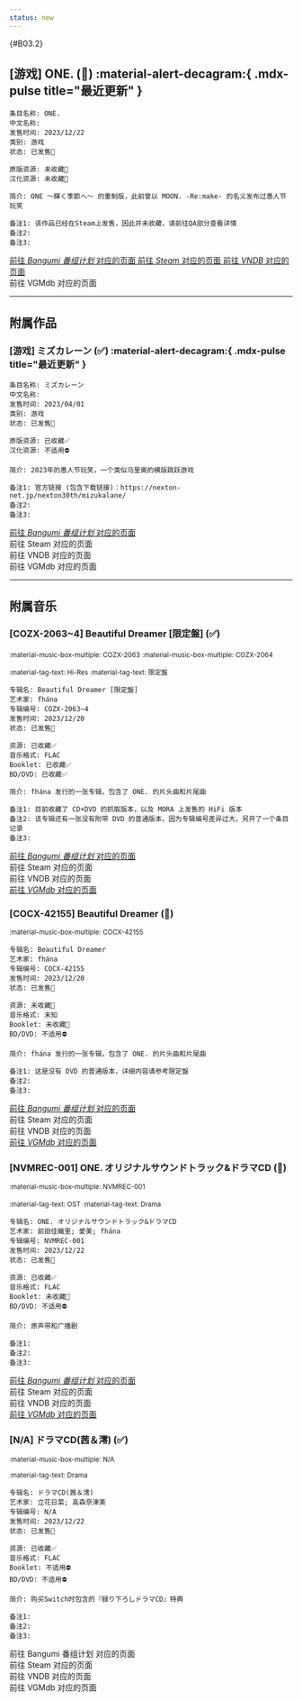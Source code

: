 ```yaml
---
status: new
---
```


[//]: # (Metadata End)

[](){#B03.2}

[//]: # (TXT End)

## \[游戏] ONE. (🔘) :material-alert-decagram:{ .mdx-pulse title="最近更新" }

```
条目名称: ONE.
中文名称: 
发售时间: 2023/12/22
类别: 游戏
状态: 已发售🎉

原版资源: 未收藏🔘
汉化资源: 未收藏🔘

简介: ONE ～輝く季節へ～ 的重制版，此前曾以 MOON. -Re:make- 的名义发布过愚人节玩笑

备注1: 该作品已经在Steam上发售，因此并未收藏，请前往QA部分查看详情
备注2: 
备注3: 
```

<div class="result">
    <div class="grid">
        <a href="https://bgm.tv/subject/375773" class="card" target=”_blank”>
            前往 <i class="bangumi">Bangumi 番组计划</i> 对应的页面
        </a>
        <a href="https://store.steampowered.com/app/2432100" class="card" target=”_blank”>
            前往 <i class="steam">Steam</i> 对应的页面
        </a>
        <a href="https://vndb.org/v37118" class="card" target=”_blank”>
            前往 <i class="vndb">VNDB</i> 对应的页面
        </a>
        <div class="card disable">
            前往 VGMdb 对应的页面
        </div>
    </div>
</div>

---

## 附属作品

### \[游戏] ミズカレーン (✅) :material-alert-decagram:{ .mdx-pulse title="最近更新" }

```
条目名称: ミズカレーン
中文名称: 
发售时间: 2023/04/01
类别: 游戏
状态: 已发售🎉

原版资源: 已收藏✅
汉化资源: 不适用⛔

简介: 2023年的愚人节玩笑，一个类似马里奥的横版跳跃游戏

备注1: 官方链接 (包含下载链接)：https://nexton-net.jp/nexton30th/mizukalane/
备注2: 
备注3: 
```

<div class="result">
    <div class="grid">
        <a href="https://bgm.tv/subject/427311" class="card" target=”_blank”>
            前往 <i class="bangumi">Bangumi 番组计划</i> 对应的页面
        </a>
        <div class="card disable">
            前往 Steam 对应的页面
        </div>
        <div class="card disable">
            前往 VNDB 对应的页面
        </div>
        <div class="card disable">
            前往 VGMdb 对应的页面
        </div>
    </div>
</div>

---

## 附属音乐

### \[COZX-2063~4] Beautiful Dreamer [限定盤] (✅)

<small>:material-music-box-multiple: COZX-2063</small>
<small>:material-music-box-multiple: COZX-2064</small>

<small>:material-tag-text: Hi-Res</small>
<small>:material-tag-text: 限定盤</small>

```
专辑名: Beautiful Dreamer [限定盤]
艺术家: fhána
专辑编号: COZX-2063~4
发售时间: 2023/12/20
状态: 已发售🎉

资源: 已收藏✅
音乐格式: FLAC
Booklet: 已收藏✅
BD/DVD: 已收藏✅

简介: fhána 发行的一张专辑，包含了 ONE. 的片头曲和片尾曲

备注1: 目前收藏了 CD+DVD 的抓取版本，以及 MORA 上发售的 HiFi 版本
备注2: 该专辑还有一张没有附带 DVD 的普通版本，因为专辑编号差异过大，另开了一个条目记录
备注3: 
```

<div class="result">
    <div class="grid">
        <a href="https://bgm.tv/subject/459077" class="card" target=”_blank”>
            前往 <i class="bangumi">Bangumi 番组计划</i> 对应的页面
        </a>
        <div class="card disable">
            前往 Steam 对应的页面
        </div>
        <div class="card disable">
            前往 VNDB 对应的页面
        </div>
        <a href="https://vgmdb.net/album/133166" class="card" target=”_blank”>
            前往 <i class="vgmdb">VGMdb</i> 对应的页面
        </a>
    </div>
</div>

### \[COCX-42155] Beautiful Dreamer (🔘)

<small>:material-music-box-multiple: COCX-42155</small>

```
专辑名: Beautiful Dreamer
艺术家: fhána
专辑编号: COCX-42155
发售时间: 2023/12/20
状态: 已发售🎉

资源: 未收藏🔘
音乐格式: 未知
Booklet: 未收藏🔘
BD/DVD: 不适用⛔

简介: fhána 发行的一张专辑，包含了 ONE. 的片头曲和片尾曲

备注1: 这是没有 DVD 的普通版本，详细内容请参考限定盤
备注2: 
备注3: 
```

<div class="result">
    <div class="grid">
        <a href="https://bgm.tv/subject/459077" class="card" target=”_blank”>
            前往 <i class="bangumi">Bangumi 番组计划</i> 对应的页面
        </a>
        <div class="card disable">
            前往 Steam 对应的页面
        </div>
        <div class="card disable">
            前往 VNDB 对应的页面
        </div>
        <a href="https://vgmdb.net/album/133165" class="card" target=”_blank”>
            前往 <i class="vgmdb">VGMdb</i> 对应的页面
        </a>
    </div>
</div>

### \[NVMREC-001] ONE. オリジナルサウンドトラック&ドラマCD (🔘)

<small>:material-music-box-multiple: NVMREC-001</small>

<small>:material-tag-text: OST</small>
<small>:material-tag-text: Drama</small>

```
专辑名: ONE. オリジナルサウンドトラック&ドラマCD
艺术家: 前田佳織里; 愛美; fhána
专辑编号: NVMREC-001
发售时间: 2023/12/22
状态: 已发售🎉

资源: 已收藏✅
音乐格式: FLAC
Booklet: 未收藏🔘
BD/DVD: 不适用⛔

简介: 原声带和广播剧

备注1: 
备注2: 
备注3: 
```

<div class="result">
    <div class="grid">
        <a href="https://bgm.tv/subject/480883" class="card" target=”_blank”>
            前往 <i class="bangumi">Bangumi 番组计划</i> 对应的页面
        </a>
        <div class="card disable">
            前往 Steam 对应的页面
        </div>
        <div class="card disable">
            前往 VNDB 对应的页面
        </div>
        <a href="https://vgmdb.net/album/130091" class="card" target=”_blank”>
            前往 <i class="vgmdb">VGMdb</i> 对应的页面
        </a>
    </div>
</div>

### \[N/A] ドラマCD(茜＆澪) (✅)

<small>:material-music-box-multiple: N/A</small>

<small>:material-tag-text: Drama</small>

```
专辑名: ドラマCD(茜＆澪)
艺术家: 立花日菜; 高森奈津美
专辑编号: N/A
发售时间: 2023/12/22
状态: 已发售🎉

资源: 已收藏✅
音乐格式: FLAC
Booklet: 不适用⛔
BD/DVD: 不适用⛔

简介: 购买Switch时包含的『録り下ろしドラマCD』特典

备注1: 
备注2: 
备注3: 
```

<div class="result">
    <div class="grid">
        <div class="card disable">
            前往 Bangumi 番组计划 对应的页面
        </div>
        <div class="card disable">
            前往 Steam 对应的页面
        </div>
        <div class="card disable">
            前往 VNDB 对应的页面
        </div>
        <div class="card disable">
            前往 VGMdb 对应的页面
        </div>
    </div>
</div>

